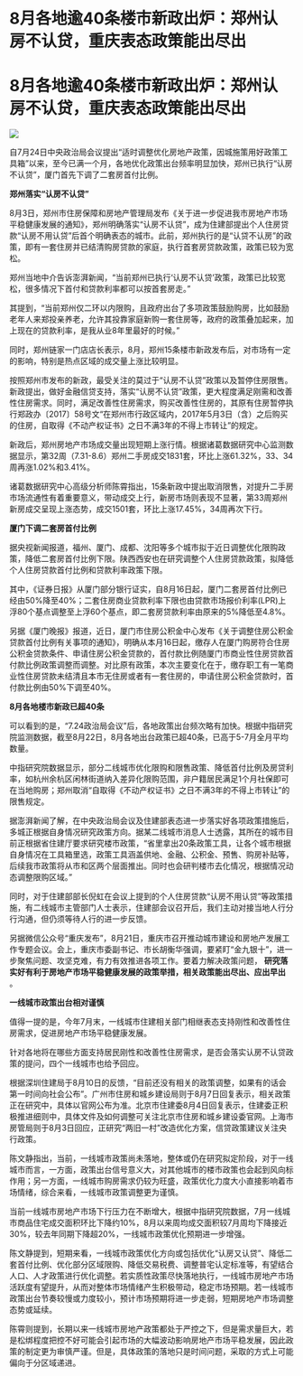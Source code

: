 # 8月各地逾40条楼市新政出炉：郑州认房不认贷，重庆表态政策能出尽出

# 8月各地逾40条楼市新政出炉：郑州认房不认贷，重庆表态政策能出尽出

![](https://inews.gtimg.com/newsapp_bt/0/15814895151/1000)

自7月24日中央政治局会议提出“适时调整优化房地产政策，因城施策用好政策工具箱”以来，至今已满一个月，各地优化政策出台频率明显加快，郑州已执行“认房不认贷”，厦门首先下调了二套房首付比例。

**郑州落实“认房不认贷”**

8月3日，郑州市住房保障和房地产管理局发布《关于进一步促进我市房地产市场平稳健康发展的通知》，郑州明确落实“认房不认贷”，成为住建部提出个人住房贷款“认房不用认贷”后首个明确表态的城市。此前，郑州执行的是“认贷不认房”的政策，即有一套住房并已结清购房贷款的家庭，执行首套房贷款政策，政策已较为宽松。

郑州当地中介告诉澎湃新闻，“当前郑州已执行‘认房不认贷’政策，政策已比较宽松，很多情况下首付和贷款利率都可以按首套房走。”

其提到，“当前郑州仅二环以内限购，且政府出台了多项政策鼓励购房，比如鼓励老年人来郑投亲养老，允许其投靠家庭新购一套住房等，政府的政策叠加起来，加上现在的贷款利率，是我从业8年里最好的时候。”

同时，郑州链家一门店店长表示，8月，郑州15条楼市新政发布后，对市场有一定的影响，特别是热点区域的成交量上涨比较明显。

按照郑州市发布的新政，最受关注的莫过于“认房不认贷”政策以及暂停住房限售。新政提出，做好金融信贷支持，落实“认房不认贷”政策，更大程度满足刚需和改善性住房需求。同时，满足改善性住房需求，购买改善性住房的，其原有住房暂停执行郑政办〔2017〕58号文“在郑州市行政区域内，2017年5月3日（含）之后购买的住房，自取得《不动产权证书》之日不满3年的不得上市转让”的规定。

新政后，郑州房地产市场成交量出现短期上涨行情。根据诸葛数据研究中心监测数据显示，第32周（7.31-8.6）郑州二手房成交1831套，环比上涨61.32%，33、34周再涨1.02%和3.41%。

诸葛数据研究中心高级分析师陈霄指出，15条新政中提出取消限售，对提升二手房市场流通性有着重要意义，带动成交上行，新房市场则表现不显著，第33周郑州新房成交呈现上涨态势，成交1501套，环比上涨17.45%，34周再次下行。

**厦门下调二套房首付比例**

据央视新闻报道，福州、厦门、成都、沈阳等多个城市拟于近日调整优化限购政策，降低二套房首付比例下限。陕西西安也在研究调整个人住房贷款政策，拟降低个人住房贷款首付比例和贷款利率政策下限。

其中，《证券日报》从厦门部分银行证实，自8月16日起，厦门二套房首付比例已经由50%降至40%；二套住房商业贷款利率下限也由贷款市场报价利率(LPR)上浮80个基点调整至上浮60个基点，即二套房贷款利率由原来的5%降低至4.8%。

另据《厦门晚报》报道，近日，厦门市住房公积金中心发布《关于调整住房公积金贷款首付比例有关事项的通知》，明确从本月16日起，缴存人在厦门购房符合住房公积金贷款条件、申请住房公积金贷款的，首付款比例随厦门市商业性住房贷款首付款比例政策调整而调整。对比原有政策，本次主要变化在于，缴存职工有一笔商业性住房贷款未结清且本市无住房或者有一套住房的，申请住房公积金贷款时，首付款比例由50%下调至40%。

**8月各地楼市新政已超40条**

可以看到的是，“7.24政治局会议”后，各地政策出台频次略有加快。根据中指研究院监测数据，截至8月22日，8月各地出台政策已超40条，已高于5-7月全月平均数量。

中指研究院数据显示，部分二线城市优化限购和限售政策、降低首付比例及房贷利率，如杭州余杭区闲林街道纳入差异化限购范围，非户籍居民满足1个月社保即可在当地购房；郑州取消“自取得《不动产权证书》之日不满3年的不得上市转让”的限售规定。

据澎湃新闻了解，在中央政治局会议及住建部表态进一步落实好各项政策措施后，多城正根据自身情况研究政策方向。据某二线城市消息人士透露，其所在的城市目前正根据省住建厅要求研究楼市政策，“省里拿出20条政策工具，让各个城市根据自身情况在工具箱里选，政策工具涵盖供地、金融、公积金、预售、购房补贴等，后续我市政策将从市和区两个层面推出。同时也会研判楼市去化情况，根据情况动态调整限购区域。”

同时，对于住建部部长倪虹在会议上提到的个人住房贷款“认房不用认贷”等政策措施，有二线城市主管部门人士表示，住建部会议召开后，我们主动对接当地人行分行沟通，但仍须等待人行的进一步反馈。

另据微信公众号“重庆发布”，8月21日，重庆市召开推动城市建设和房地产发展工作专题会议。会上，重庆市委副书记、市长胡衡华强调，要紧盯“金九银十”，进一步聚焦问题、攻坚克难，有力有效推进各项工作。要着力解决政策问题，
**研究落实好有利于房地产市场平稳健康发展的政策举措，相关政策能出尽出、应出早出** 。

**一线城市政策出台相对谨慎**

值得一提的是，今年7月末，一线城市住建相关部门相继表态支持刚性和改善性住房需求，促进房地产市场平稳健康发展。

针对各地将在哪些方面支持居民刚性和改善性住房需求，是否会落实认房不认贷政策的提问，四个一线城市也给予回应。

根据深圳住建局于8月10日的反馈，“目前还没有相关的政策调整，如果有的话会第一时间向社会公布”。广州市住房和城乡建设局则于8月7日回复表示，相关政策正在研究中，具体以官网公布为准。北京市住建委8月4日回复表示，住建委正积极推进细则中，具体文件及如何调整可关注北京市住房和城乡建设委官网。上海市房管局则于8月3日回应，正研究“两旧一村”改造优化方案，信贷政策建议关注央行政策。

陈文静指出，当前，一线城市政策尚未落地，整体或仍在研究拟定阶段，对于一线城市而言，一方面，政策出台信号意义大，对其他城市的楼市政策也会起到风向标作用；另一方面，一线城市购房需求仍较为旺盛，政策优化力度大小直接影响着市场情绪，综合来看，一线城市政策调整更为谨慎。

当前一线城市房地产市场下行压力在不断增大，根据中指研究院数据，7月一线城市商品住宅成交面积环比下降约10%，8月以来周均成交面积较7月周均下降接近30%，较去年同期下降超20%，一线城市政策优化预期进一步增强。

陈文静提到，短期来看，一线城市政策优化方向或包括优化“认房又认贷”、降低二套首付比例、优化部分区域限购、降低交易税费、调整普宅认定标准等，有望结合人口、人才政策进行优化调整。若实质性政策尽快落地执行，一线城市房地产市场活跃度有望提升，从而对整体市场情绪产生积极带动，稳定市场预期。若一线城市政策出台节奏较慢或力度较小，预计市场预期将进一步走弱，短期房地产市场调整态势或延续。

陈霄则提到，长期以来一线城市房地产政策都处于严控之下，但是需求量巨大，若是松绑程度把控不好可能会引起市场的大幅波动影响房地产市场平稳发展，因此政策的制定更为审慎严谨。但是，具体政策的落地只是时间问题，采取的方式上可能偏向于分区域递进。

